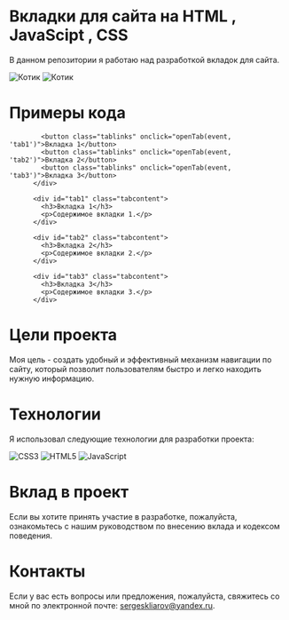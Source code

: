 # Вкладки для сайта на HTML , JavaScipt , CSS
В данном репозитории я работаю над разработкой вкладок для  сайта.

![Котик](https://i.ibb.co/k9YqbbL/2023-03-30-21-54-14.png)
![Котик](https://i.ibb.co/1MDwBBb/2023-03-30-21-54-40.png)


# Примеры кода
``` <div class="tab">
        <button class="tablinks" onclick="openTab(event, 'tab1')">Вкладка 1</button>
        <button class="tablinks" onclick="openTab(event, 'tab2')">Вкладка 2</button>
        <button class="tablinks" onclick="openTab(event, 'tab3')">Вкладка 3</button>
      </div>
      
      <div id="tab1" class="tabcontent">
        <h3>Вкладка 1</h3>
        <p>Содержимое вкладки 1.</p>
      </div>
      
      <div id="tab2" class="tabcontent">
        <h3>Вкладка 2</h3>
        <p>Содержимое вкладки 2.</p>
      </div>
      
      <div id="tab3" class="tabcontent">
        <h3>Вкладка 3</h3>
        <p>Содержимое вкладки 3.</p>
      </div>
```

# Цели проекта
Моя цель - создать удобный и эффективный механизм навигации по сайту, который позволит пользователям быстро и легко находить нужную информацию.

# Технологии
Я использовал следующие технологии для разработки проекта:

![CSS3](https://img.shields.io/badge/css3-%231572B6.svg?style=for-the-badge&logo=css3&logoColor=white) ![HTML5](https://img.shields.io/badge/html5-%23E34F26.svg?style=for-the-badge&logo=html5&logoColor=white) ![JavaScript](https://img.shields.io/badge/javascript-%23323330.svg?style=for-the-badge&logo=javascript&logoColor=%23F7DF1E)
# Вклад в проект
Если вы хотите принять участие в разработке, пожалуйста, ознакомьтесь с нашим руководством по внесению вклада и кодексом поведения.

# Контакты
Если у вас есть вопросы или предложения, пожалуйста, свяжитесь со мной по электронной почте: sergeskliarov@yandex.ru.

